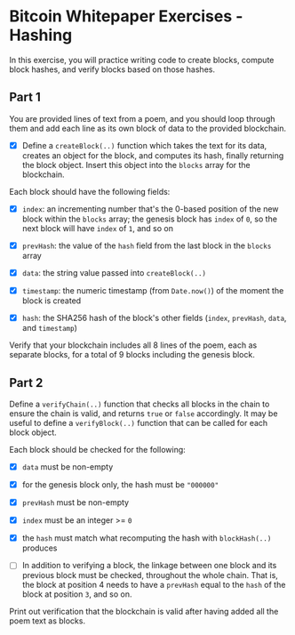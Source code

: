 # Bitcoin Whitepaper Exercises - Hashing

In this exercise, you will practice writing code to create blocks, compute block hashes, and verify blocks based on those hashes.

## Part 1

You are provided lines of text from a poem, and you should loop through them and add each line as its own block of data to the provided blockchain.

- [X] Define a `createBlock(..)` function which takes the text for its data, creates an object for the block, and computes its hash, finally returning the block object. Insert this object into the `blocks` array for the blockchain.

Each block should have the following fields:

- [x] `index`: an incrementing number that's the 0-based position of the new block within the `blocks` array; the genesis block has `index` of `0`, so the next block will have `index` of `1`, and so on

- [x] `prevHash`: the value of the `hash` field from the last block in the `blocks` array

- [x] `data`: the string value passed into `createBlock(..)`

- [x] `timestamp`: the numeric timestamp (from `Date.now()`) of the moment the block is created

- [x] `hash`: the SHA256 hash of the block's other fields (`index`, `prevHash`, `data`, and `timestamp`)

Verify that your blockchain includes all 8 lines of the poem, each as separate blocks, for a total of 9 blocks including the genesis block.

## Part 2

Define a `verifyChain(..)` function that checks all blocks in the chain to ensure the chain is valid, and returns `true` or `false` accordingly. It may be useful to define a `verifyBlock(..)` function that can be called for each block object.

Each block should be checked for the following:

- [x] `data` must be non-empty
- [x] for the genesis block only, the hash must be `"000000"`
- [x] `prevHash` must be non-empty
- [x] `index` must be an integer >= `0`
- [x] the `hash` must match what recomputing the hash with `blockHash(..)` produces

- [ ] In addition to verifying a block, the linkage between one block and its previous block must be checked, throughout the whole chain. That is, the block at position 4 needs to have a `prevHash` equal to the `hash` of the block at position `3`, and so on.

Print out verification that the blockchain is valid after having added all the poem text as blocks.
